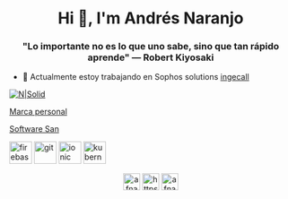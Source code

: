 <h1 align="center">Hi 👋, I'm Andrés Naranjo</h1>
<h3 align="center">"Lo importante no es lo que uno sabe, sino que tan rápido aprende"
— Robert Kiyosaki</h3>

- 🔭 Actualmente estoy trabajando en Sophos solutions [ingecall][ingecall]

[![N|Solid](https://firebasestorage.googleapis.com/v0/b/andresnaranjo-marcapersonal.appspot.com/o/css%2Ffotoreadme.PNG?alt=media&token=ef2396c7-d324-4e2d-993c-cc4e397a0ec5)](https://firebasestorage.googleapis.com/v0/b/andresnaranjo-marcapersonal.appspot.com/o/css%2Ffotoreadme.PNG?alt=media&token=ef2396c7-d324-4e2d-993c-cc4e397a0ec5)

[Marca personal][mp]

[mp]: https://andresnaranjo-marcapersonal.web.app

[Software San][ss]

[ss]: https://san-web-200c8.web.app

[ingecall]: [https://www.ingecall.com/](https://menu.sophossolutions.com/)


<p align="left"><img src="https://www.vectorlogo.zone/logos/firebase/firebase-icon.svg" alt="firebase" width="40" height="40"/> <img src="https://www.vectorlogo.zone/logos/git-scm/git-scm-icon.svg" alt="git" width="40" height="40"/> <img src="https://upload.wikimedia.org/wikipedia/commons/d/d1/Ionic_Logo.svg" alt="ionic" width="40" height="40"/> <img src="https://www.vectorlogo.zone/logos/kubernetes/kubernetes-icon.svg" alt="kubernetes" width="40" height="40"/> </p>

<p align="center">
<a href="https://twitter.com/afnarqui" target="blank"><img align="center" src="https://cdn.jsdelivr.net/npm/simple-icons@3.0.1/icons/twitter.svg" alt="afnarqui" height="30" width="30" /></a>
<a href="https://www.linkedin.com/in/andr%c3%a9s-felipe-naranjo-quintero-77404116/" target="blank"><img align="center" src="https://cdn.jsdelivr.net/npm/simple-icons@3.0.1/icons/linkedin.svg" alt="https://www.linkedin.com/in/andr%c3%a9s-felipe-naranjo-quintero-77404116/" height="30" width="30" /></a>
<a href="https://fb.com/afnarqui" target="blank"><img align="center" src="https://cdn.jsdelivr.net/npm/simple-icons@3.0.1/icons/facebook.svg" alt="afnarqui" height="30" width="30" /></a>
</p>

